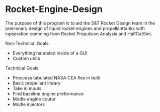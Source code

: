 # Rocket-Engine-Design

The purpose of this program is to aid the S&T Rocket Design team in the prelimnary design of liquid rocket engines and propellanttanks with inpseration comming from Rocket Propulsion Analysis and HalfCatSim. 

Non-Technical Goals
* Everything handeled inside of a GUI
* Custom units

Technical Goals
* Proccess tabulated NASA CEA fles in bulk
* Basic propellant library 
* Take in inputs
* Find baseline engine preformance
* Modle engine coutor
* Modle injectors
